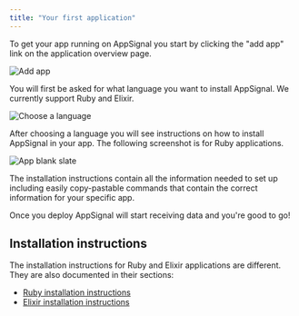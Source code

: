 ```yaml
---
title: "Your first application"
---
```


To get your app running on AppSignal you start by clicking the "add app"
link on the application overview page.

![Add app](/assets/images/screenshots/dashboard.png)

You will first be asked for what language you want to install AppSignal. We
currently support Ruby and Elixir.

![Choose a language](/assets/images/screenshots/language_chooser.png)

After choosing a language you will see instructions on how to install AppSignal
in your app. The following screenshot is for Ruby applications.

![App blank slate](/assets/images/screenshots/add_ruby_app.png)

The installation instructions contain all the information needed to set
up including easily copy-pastable commands that contain the correct
information for your specific app.

Once you deploy AppSignal will start receiving data and you're good to
go!

## Installation instructions

The installation instructions for Ruby and Elixir applications are different.
They are also documented in their sections:

- [Ruby installation instructions](/ruby/installation.html)
- [Elixir installation instructions](/elixir/installation.html)
